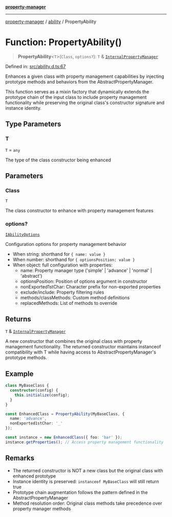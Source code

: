 [**property-manager**](../../README.md)

***

[property-manager](../../modules.md) / [ability](../README.md) / PropertyAbility

# Function: PropertyAbility()

> **PropertyAbility**\<`T`\>(`Class`, `options?`): `T` & [`InternalPropertyManager`](../interfaces/InternalPropertyManager.md)

Defined in: [src/ability.d.ts:67](https://github.com/snowyu/property-manager.js/blob/875a648099d0c063400c33d31fea8b465b85b679/src/ability.d.ts#L67)

Enhances a given class with property management capabilities by injecting
prototype methods and behaviors from the AbstractPropertyManager.

This function serves as a mixin factory that dynamically extends the prototype
chain of the input class to include property management functionality while
preserving the original class's constructor signature and instance identity.

## Type Parameters

### T

`T` = `any`

The type of the class constructor being enhanced

## Parameters

### Class

`T`

The class constructor to enhance with property management features

### options?

[`IAbilityOptions`](../type-aliases/IAbilityOptions.md)

Configuration options for property management behavior
  - When string: shorthand for `{ name: value }`
  - When number: shorthand for `{ optionsPosition: value }`
  - When object: full configuration with properties:
    - name: Property manager type ('simple' | 'advance' | 'normal' | 'abstract')
    - optionsPosition: Position of options argument in constructor
    - nonExported1stChar: Character prefix for non-exported properties
    - exclude/include: Property filtering rules
    - methods/classMethods: Custom method definitions
    - replacedMethods: List of methods to override

## Returns

`T` & [`InternalPropertyManager`](../interfaces/InternalPropertyManager.md)

A new constructor that combines the original class with property management
  functionality. The returned constructor maintains instanceof compatibility with T
  while having access to AbstractPropertyManager's prototype methods.

## Example

```ts
class MyBaseClass {
  constructor(config) {
    this.initialize(config);
  }
}

const EnhancedClass = PropertyAbility(MyBaseClass, {
  name: 'advance',
  nonExported1stChar: '_'
});

const instance = new EnhancedClass({ foo: 'bar' });
instance.getProperties(); // Access property management functionality
```

## Remarks

- The returned constructor is NOT a new class but the original class with enhanced prototype
- Instance identity is preserved: `instanceof MyBaseClass` will still return true
- Prototype chain augmentation follows the pattern defined in the AbstractPropertyManager
- Method resolution order: Original class methods take precedence over property manager methods
